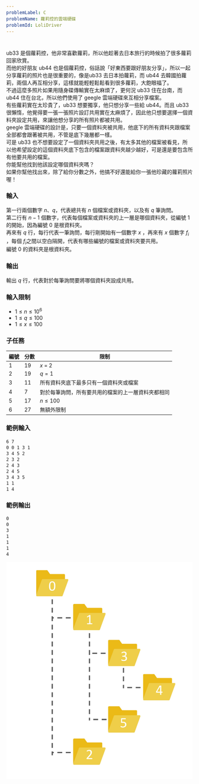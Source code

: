 ```yaml
---
problemLabel: C
problemName: 蘿莉控的雲端硬碟
problemId: LoliDriver
---
```


#

ub33 是個蘿莉控，他非常喜歡蘿莉，所以他趁著去日本旅行的時候拍了很多蘿莉回家欣賞。  
而他的好朋友 ub44 也是個蘿莉控，俗話說「好東西要跟好朋友分享」，所以一起分享蘿莉的照片也是很重要的，像是ub33 去日本拍蘿莉，而 ub44 去韓國拍蘿莉，兩個人再互相分享，這樣就能輕輕鬆鬆看到很多蘿莉，大飽眼福了。  
不過這麼多照片如果用隨身碟傳輸實在太麻煩了，更何況 ub33 住在台南，而 ub44 住在台北，所以他們使用了 geegle 雲端硬碟來互相分享檔案。  
有些蘿莉實在太珍貴了，ub33 想要獨享，他只想分享一些給 ub44。而且 ub33 很懶惰，他覺得要一張一張照片設訂共用實在太麻煩了，因此他只想要選擇一個資料夾設定共用，來讓他想分享的所有照片都被共用。  
geegle 雲端硬碟的設計是，只要一個資料夾被共用，他底下的所有資料夾跟檔案全部都會跟著被共用，不管是底下幾層都一樣。  
可是 ub33 也不想要設定了一個資料夾共用之後，有太多其他的檔案被看見，所以他希望設定的這個資料夾底下包含的檔案跟資料夾越少越好，可是還是要包含所有他要共用的檔案。  
你能幫他找到他該設定哪個資料夾嗎？  
如果你幫他找出來，除了給你分數之外，他搞不好還能給你一張他珍藏的蘿莉照片喔！  

### 輸入
第一行兩個數字 $n$、$q$，代表總共有 $n$ 個檔案或資料夾，以及有 $q$ 筆詢問。  
第二行有 $n-1$ 個數字，代表每個檔案或資料夾的上一層是哪個資料夾，從編號 $1$ 的開始，因為編號 $0$ 是根資料夾。  
再來有 $q$ 行，每行代表一筆詢問，每行剛開始有一個數字 $x$ ，再來有 $x$ 個數字 $f_{i}$ ，每個 $f_i$之間以空白隔開，代表有哪些編號的檔案或資料夾要共用。  
編號 $0$ 的資料夾是根資料夾。  

### 輸出
輸出 $q$ 行，代表對於每筆詢問要將哪個資料夾設成共用。  

### 輸入限制
* $1 \leq n \leq 10^6$
* $1 \leq q \leq 100$
* $1 \leq x \leq 100$

### 子任務
| 編號 | 分數 | 限制 |
| --- | -------- | -------- |
|1|19|$x$ = 2|
|2|19|$q = 1$|
|3|11|所有資料夾底下最多只有一個資料夾或檔案|
|4|7|對於每筆詢問，所有要共用的檔案的上一層資料夾都相同|
|5|17|$n \leq 100$|
|6|27|無額外限制|

### 範例輸入
```
6 7
0 0 1 3 1
3 4 5 2
2 3 2
2 4 3
2 4 5
3 4 3 5
1 1
1 4
```
### 範例輸出
```
0
0
3
1
1
1
4
```
![](6YQf9Zz.jpg)